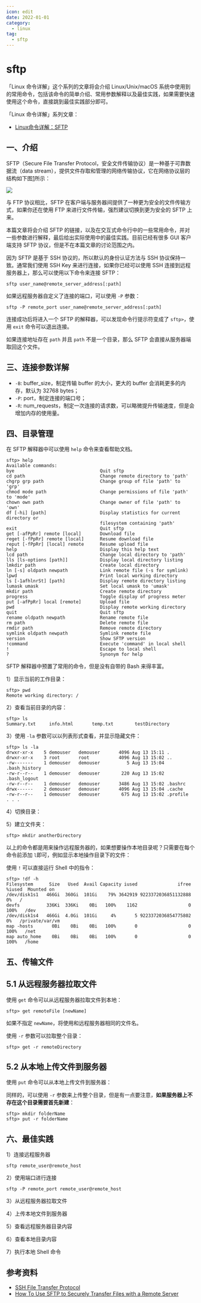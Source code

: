 ```yaml
---
icon: edit
date: 2022-01-01
category:
  - linux
tag:
  - sftp
---
```


# sftp

「Linux 命令详解」这个系列的文章将会介绍 Linux/Unix/macOS 系统中使用到的常用命令，包括该命令的简单介绍、常用参数解释以及最佳实践，如果需要快速使用这个命令，直接跳到最佳实践部分即可。

「Linux 命令详解」系列文章：

-   [Linux命令详解：SFTP](https://link.zhihu.com/?target=http%3A//jiayuanzhang.com/post/linux-sftp-tutorial/)

## 一、介绍

SFTP（Secure File Transfer Protocol，安全文件传输协议）是一种基于可靠数据流（data stream），提供文件存取和管理的网络传输协议，它在网络协议层的结构如下图[1](https://link.zhihu.com/?target=http%3A//jiayuanzhang.com/post/linux-sftp-tutorial/%23fn%3A1)所示：

![](https://pic3.zhimg.com/v2-e634bd69cc808310fe0380199dee9c52_b.jpg)

与 FTP 协议相比，SFTP 在客户端与服务器间提供了一种更为安全的文件传输方式，如果你还在使用 FTP 来进行文件传输，强烈建议切换到更为安全的 SFTP 上来。

本篇文章将会介绍 SFTP 的链接，以及在交互式命令行中的一些常用命令，并对一些参数进行解释，最后给出实际使用中的最佳实践。目前已经有很多 GUI 客户端支持 SFTP 协议，但是不在本篇文章的讨论范围之内。

因为 SFTP 是基于 SSH 协议的，所以默认的身份认证方法与 SSH 协议保持一致。通常我们使用 SSH Key 来进行连接，如果你已经可以使用 SSH 连接到远程服务器上，那么可以使用以下命令来连接 SFTP：

```
sftp user_name@remote_server_address[:path]
```

如果远程服务器自定义了连接的端口，可以使用 `-P` 参数：

```
sftp -P remote_port user_name@remote_server_address[:path]
```

连接成功后将进入一个 SFTP 的解释器，可以发现命令行提示符变成了 `sftp>`，使用 `exit` 命令可以退出连接。

如果连接地址存在 `path` 并且 `path` 不是一个目录，那么 SFTP 会直接从服务器端取回这个文件。

## 三、连接参数详解

-   `-B`: buffer\_size，制定传输 buffer 的大小，更大的 buffer 会消耗更多的内存，默认为 32768 bytes；
-   `-P`: port，制定连接的端口号；
-   `-R`: num\_requests，制定一次连接的请求数，可以略微提升传输速度，但是会增加内存的使用量。

## 四、目录管理

在 SFTP 解释器中可以使用 `help` 命令来查看帮助文档。

```
sftp> help
Available commands:
bye                                Quit sftp
cd path                            Change remote directory to 'path'
chgrp grp path                     Change group of file 'path' to 'grp'
chmod mode path                    Change permissions of file 'path' to 'mode'
chown own path                     Change owner of file 'path' to 'own'
df [-hi] [path]                    Display statistics for current directory or
                                   filesystem containing 'path'
exit                               Quit sftp
get [-afPpRr] remote [local]       Download file
reget [-fPpRr] remote [local]      Resume download file
reput [-fPpRr] [local] remote      Resume upload file
help                               Display this help text
lcd path                           Change local directory to 'path'
lls [ls-options [path]]            Display local directory listing
lmkdir path                        Create local directory
ln [-s] oldpath newpath            Link remote file (-s for symlink)
lpwd                               Print local working directory
ls [-1afhlnrSt] [path]             Display remote directory listing
lumask umask                       Set local umask to 'umask'
mkdir path                         Create remote directory
progress                           Toggle display of progress meter
put [-afPpRr] local [remote]       Upload file
pwd                                Display remote working directory
quit                               Quit sftp
rename oldpath newpath             Rename remote file
rm path                            Delete remote file
rmdir path                         Remove remote directory
symlink oldpath newpath            Symlink remote file
version                            Show SFTP version
!command                           Execute 'command' in local shell
!                                  Escape to local shell
?                                  Synonym for help
```

SFTP 解释器中预置了常用的命令，但是没有自带的 Bash 来得丰富。

1）显示当前的工作目录：

```
sftp> pwd
Remote working directory: /
```

2）查看当前目录的内容：

```
sftp> ls
Summary.txt     info.html       temp.txt        testDirectory
```

3）使用 `-la` 参数可以以列表形式查看，并显示隐藏文件：

```
sftp> ls -la
drwxr-xr-x    5 demouser   demouser       4096 Aug 13 15:11 .
drwxr-xr-x    3 root       root           4096 Aug 13 15:02 ..
-rw-------    1 demouser   demouser          5 Aug 13 15:04 .bash_history
-rw-r--r--    1 demouser   demouser        220 Aug 13 15:02 .bash_logout
-rw-r--r--    1 demouser   demouser       3486 Aug 13 15:02 .bashrc
drwx------    2 demouser   demouser       4096 Aug 13 15:04 .cache
-rw-r--r--    1 demouser   demouser        675 Aug 13 15:02 .profile
. . .
```

4）切换目录：

5）建立文件夹：

```
sftp> mkdir anotherDirectory
```

以上的命令都是用来操作远程服务器的，如果想要操作本地目录呢？只需要在每个命令前添加 `l`即可，例如显示本地操作目录下的文件：

使用 `!` 可以直接运行 Shell 中的指令：

```
sftp> !df -h
Filesystem      Size   Used  Avail Capacity iused               ifree %iused  Mounted on
/dev/disk1s1   466Gi  360Gi  101Gi    79% 3642919 9223372036851132888    0%   /
devfs          336Ki  336Ki    0Bi   100%    1162                   0  100%   /dev
/dev/disk1s4   466Gi  4.0Gi  101Gi     4%       5 9223372036854775802    0%   /private/var/vm
map -hosts       0Bi    0Bi    0Bi   100%       0                   0  100%   /net
map auto_home    0Bi    0Bi    0Bi   100%       0                   0  100%   /home
```

## 五、传输文件

## 5.1 从远程服务器拉取文件

使用 `get` 命令可以从远程服务器拉取文件到本地：

```
sftp> get remoteFile [newName]
```

如果不指定 `newName`，将使用和远程服务器相同的文件名。

使用 `-r` 参数可以拉取整个目录：

```
sftp> get -r remoteDirectory
```

## 5.2 从本地上传文件到服务器

使用 `put` 命令可以从本地上传文件到服务器：

同样的，可以使用 `-r` 参数来上传整个目录，但是有一点要注意，**如果服务器上不存在这个目录需要首先新建**：

```
sftp> mkdir folderName
sftp> put -r folderName
```

## 六、最佳实践

1）连接远程服务器

```
sftp remote_user@remote_host
```

2）使用端口进行连接

```
sftp -P remote_port remote_user@remote_host
```

3）从远程服务器拉取文件

4）上传本地文件到服务器

5）查看远程服务器目录内容

6）查看本地目录内容

7）执行本地 Shell 命令

## 参考资料

-   [SSH File Transfer Protocol](https://link.zhihu.com/?target=https%3A//en.wikipedia.org/wiki/SSH_File_Transfer_Protocol)
-   [How To Use SFTP to Securely Transfer Files with a Remote Server](https://link.zhihu.com/?target=https%3A//www.digitalocean.com/community/tutorials/how-to-use-sftp-to-securely-transfer-files-with-a-remote-server)
